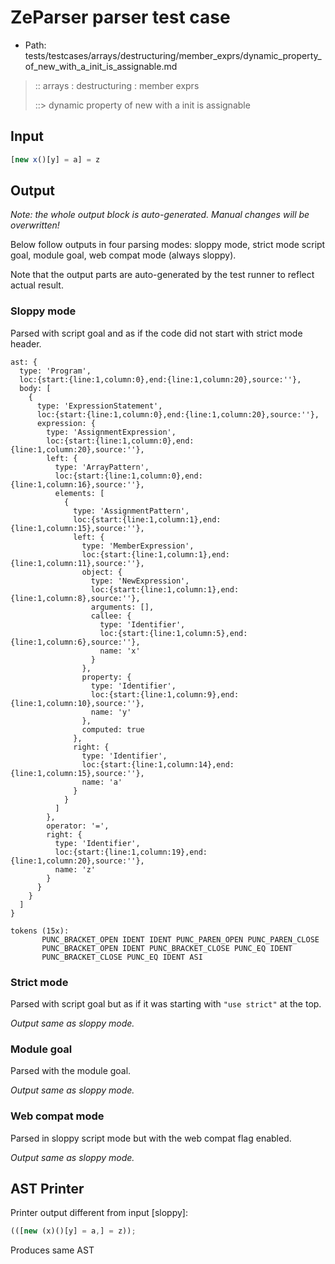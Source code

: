 # ZeParser parser test case

- Path: tests/testcases/arrays/destructuring/member_exprs/dynamic_property_of_new_with_a_init_is_assignable.md

> :: arrays : destructuring : member exprs
>
> ::> dynamic property of new with a init is assignable

## Input

`````js
[new x()[y] = a] = z
`````

## Output

_Note: the whole output block is auto-generated. Manual changes will be overwritten!_

Below follow outputs in four parsing modes: sloppy mode, strict mode script goal, module goal, web compat mode (always sloppy).

Note that the output parts are auto-generated by the test runner to reflect actual result.

### Sloppy mode

Parsed with script goal and as if the code did not start with strict mode header.

`````
ast: {
  type: 'Program',
  loc:{start:{line:1,column:0},end:{line:1,column:20},source:''},
  body: [
    {
      type: 'ExpressionStatement',
      loc:{start:{line:1,column:0},end:{line:1,column:20},source:''},
      expression: {
        type: 'AssignmentExpression',
        loc:{start:{line:1,column:0},end:{line:1,column:20},source:''},
        left: {
          type: 'ArrayPattern',
          loc:{start:{line:1,column:0},end:{line:1,column:16},source:''},
          elements: [
            {
              type: 'AssignmentPattern',
              loc:{start:{line:1,column:1},end:{line:1,column:15},source:''},
              left: {
                type: 'MemberExpression',
                loc:{start:{line:1,column:1},end:{line:1,column:11},source:''},
                object: {
                  type: 'NewExpression',
                  loc:{start:{line:1,column:1},end:{line:1,column:8},source:''},
                  arguments: [],
                  callee: {
                    type: 'Identifier',
                    loc:{start:{line:1,column:5},end:{line:1,column:6},source:''},
                    name: 'x'
                  }
                },
                property: {
                  type: 'Identifier',
                  loc:{start:{line:1,column:9},end:{line:1,column:10},source:''},
                  name: 'y'
                },
                computed: true
              },
              right: {
                type: 'Identifier',
                loc:{start:{line:1,column:14},end:{line:1,column:15},source:''},
                name: 'a'
              }
            }
          ]
        },
        operator: '=',
        right: {
          type: 'Identifier',
          loc:{start:{line:1,column:19},end:{line:1,column:20},source:''},
          name: 'z'
        }
      }
    }
  ]
}

tokens (15x):
       PUNC_BRACKET_OPEN IDENT IDENT PUNC_PAREN_OPEN PUNC_PAREN_CLOSE
       PUNC_BRACKET_OPEN IDENT PUNC_BRACKET_CLOSE PUNC_EQ IDENT
       PUNC_BRACKET_CLOSE PUNC_EQ IDENT ASI
`````

### Strict mode

Parsed with script goal but as if it was starting with `"use strict"` at the top.

_Output same as sloppy mode._

### Module goal

Parsed with the module goal.

_Output same as sloppy mode._

### Web compat mode

Parsed in sloppy script mode but with the web compat flag enabled.

_Output same as sloppy mode._

## AST Printer

Printer output different from input [sloppy]:

````js
(([new (x)()[y] = a,] = z));
````

Produces same AST

